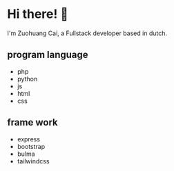 # Hi there! 👋

I'm Zuohuang Cai, a Fullstack developer based in dutch. 

## program language
- php
- python
- js
- html
- css
## frame work
- express
- bootstrap
- bulma
- tailwindcss
